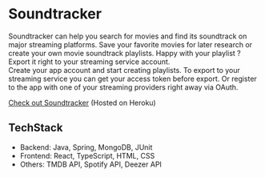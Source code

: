 # Soundtracker

Soundtracker can help you search for movies and find its soundtrack on major streaming platforms. Save your favorite movies for later research or create your own movie soundtrack playlists. Happy with your playlist ? Export it right to your streaming service account.
<br>
Create your app account and start creating playlists. To export to your streaming service you can get your access token before export. Or register to the app with one of your streaming providers right away via OAuth.

[Check out Soundtracker](https://soundtracker-xl.herokuapp.com) (Hosted on Heroku)

## TechStack

* Backend: Java, Spring, MongoDB, JUnit
* Frontend: React, TypeScript, HTML, CSS
* Others: TMDB API, Spotify API, Deezer API
